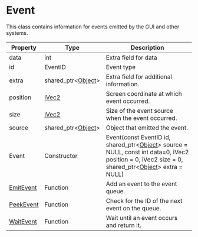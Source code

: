 # Event #

This class contains information for events emitted by the GUI and other systems.

| Property | Type | Description |
|-----|-----|-----|
| data | int | Extra field for data |
| id | EventID | Event type |
| extra | shared_ptr<[Object](API_Object.md)\> | Extra field for additional information. |
| position | [iVec2](API_iVec2.md) | Screen coordinate at which event occurred. |
| size | [iVec2](API_iVec2.md) | Size of the event source when the event occurred. |
| source | shared_ptr<[Object](API_Object.md)\> | Object that emitted the event. |
| Event | Constructor | Event(const EventID id, shared_ptr<[Object](API_Object.md)\> source = NULL, const int data=0, iVec2 position = 0, iVec2 size = 0, shared_ptr<[Object](API_Object.md)\> extra = NULL) |
| [EmitEvent](API_EmitEvent.md) | Function | Add an event to the event queue. |
| [PeekEvent](API_PeekEvent.md) | Function | Check for the ID of the next event on the queue. |
| [WaitEvent](API_WaitEvent.md) | Function | Wait until an event occurs and return it. |
